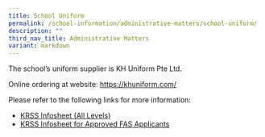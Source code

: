 ```yaml
---
title: School Uniform
permalink: /school-information/administrative-matters/school-uniform/
description: ""
third_nav_title: Administrative Matters
variant: markdown
---
```

The school’s uniform supplier is KH Uniform Pte Ltd.

Online ordering at website:  https://khuniform.com/

Please refer to the following links for more information:
* [KRSS Infosheet (All Levels)](/files/KRSS_Infosheet__All_Levels_.pdf)
* [KRSS Infosheet for Approved FAS Applicants](/files/KRSS_Infosheet_for_Approved_FAS_Applicants.pdf)
